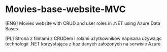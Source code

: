 # Movies-base-website-MVC

[ENG] Movies website with CRUD and user roles in .NET using Azure Data Bases.

[PL] Strona z filmami z CRUDem i rolami użytkowników napisana używając technologii .NET korzystająca z baz danych założonych na serwisie Azure.
